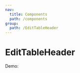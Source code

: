 ```yaml
---
nav:
  title: Components
  path: /components
group:
  path: /EditTableHeader
---
```


# EditTableHeader

Demo:

<code src='./index.tsx'></code>
